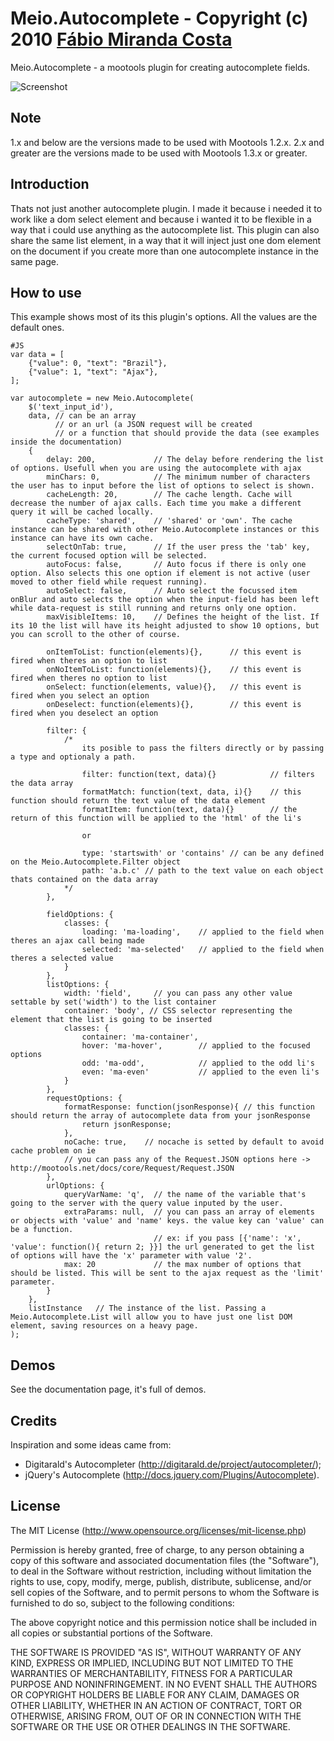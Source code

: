 Meio.Autocomplete - Copyright (c) 2010 [Fábio Miranda Costa](http://meiocodigo.com/)
====================================================================================

Meio.Autocomplete - a mootools plugin for creating autocomplete fields.

![Screenshot](http://github.com/fabiomcosta/mootools-meio-autocomplete/raw/master/Assets/image_forge.png)

Note
----

1.x and below are the versions made to be used with Mootools 1.2.x.
2.x and greater are the versions made to be used with Mootools 1.3.x or greater.

Introduction
------------

Thats not just another autocomplete plugin.
I made it because i needed it to work like a dom select element and because i wanted it to be flexible in a way that i could use anything as the autocomplete list.
This plugin can also share the same list element, in a way that it will inject just one dom element on the document if you create more than one autocomplete instance in the same page.

How to use
----------

This example shows most of its this plugin's options. All the values are the default ones.

    #JS
    var data = [
        {"value": 0, "text": "Brazil"},
        {"value": 1, "text": "Ajax"},
    ];

    var autocomplete = new Meio.Autocomplete(
        $('text_input_id'),
        data, // can be an array
              // or an url (a JSON request will be created
              // or a function that should provide the data (see examples inside the documentation)
        {
            delay: 200,             // The delay before rendering the list of options. Usefull when you are using the autocomplete with ajax
            minChars: 0,            // The minimum number of characters the user has to input before the list of options to select is shown.
            cacheLength: 20,        // The cache length. Cache will decrease the number of ajax calls. Each time you make a different query it will be cached locally.
            cacheType: 'shared',    // 'shared' or 'own'. The cache instance can be shared with other Meio.Autocomplete instances or this instance can have its own cache.
            selectOnTab: true,      // If the user press the 'tab' key, the current focused option will be selected.
            autoFocus: false,       // Auto focus if there is only one option. Also selects this one option if element is not active (user moved to other field while request running).
            autoSelect: false,      // Auto select the focussed item onBlur and auto selects the option when the input-field has been left while data-request is still running and returns only one option.
            maxVisibleItems: 10,    // Defines the height of the list. If its 10 the list will have its height adjusted to show 10 options, but you can scroll to the other of course.

            onItemToList: function(elements){},      // this event is fired when theres an option to list
            onNoItemToList: function(elements){},    // this event is fired when theres no option to list
            onSelect: function(elements, value){},   // this event is fired when you select an option
            onDeselect: function(elements){},        // this event is fired when you deselect an option

            filter: {
                /*
                    its posible to pass the filters directly or by passing a type and optionaly a path.

                    filter: function(text, data){}            // filters the data array
                    formatMatch: function(text, data, i){}    // this function should return the text value of the data element
                    formatItem: function(text, data){}        // the return of this function will be applied to the 'html' of the li's

                    or

                    type: 'startswith' or 'contains' // can be any defined on the Meio.Autocomplete.Filter object
                    path: 'a.b.c' // path to the text value on each object thats contained on the data array
                */
            },

            fieldOptions: {
                classes: {
                    loading: 'ma-loading',    // applied to the field when theres an ajax call being made
                    selected: 'ma-selected'   // applied to the field when theres a selected value
                }
            },
            listOptions: {
                width: 'field',     // you can pass any other value settable by set('width') to the list container
                container: 'body', // CSS selector representing the element that the list is going to be inserted
                classes: {
                    container: 'ma-container',
                    hover: 'ma-hover',        // applied to the focused options
                    odd: 'ma-odd',            // applied to the odd li's
                    even: 'ma-even'           // applied to the even li's
                }
            },
            requestOptions: {
                formatResponse: function(jsonResponse){ // this function should return the array of autocomplete data from your jsonResponse
                    return jsonResponse;
                },
                noCache: true,    // nocache is setted by default to avoid cache problem on ie
                // you can pass any of the Request.JSON options here -> http://mootools.net/docs/core/Request/Request.JSON
            },
            urlOptions: {
                queryVarName: 'q',  // the name of the variable that's going to the server with the query value inputed by the user.
                extraParams: null,  // you can pass an array of elements or objects with 'value' and 'name' keys. the value key can 'value' can be a function.
                                    // ex: if you pass [{'name': 'x', 'value': function(){ return 2; }}] the url generated to get the list of options will have the 'x' parameter with value '2'.
                max: 20             // the max number of options that should be listed. This will be sent to the ajax request as the 'limit' parameter.
            }
        },
        listInstance   // The instance of the list. Passing a Meio.Autocomplete.List will allow you to have just one list DOM element, saving resources on a heavy page.
    );

Demos
-----

See the documentation page, it's full of demos.

Credits
-------

Inspiration and some ideas came from:

* Digitarald's Autocompleter (http://digitarald.de/project/autocompleter/);
* jQuery's Autocomplete (http://docs.jquery.com/Plugins/Autocomplete).

License
-------

The MIT License (http://www.opensource.org/licenses/mit-license.php)

Permission is hereby granted, free of charge, to any person
obtaining a copy of this software and associated documentation
files (the "Software"), to deal in the Software without
restriction, including without limitation the rights to use,
copy, modify, merge, publish, distribute, sublicense, and/or sell
copies of the Software, and to permit persons to whom the
Software is furnished to do so, subject to the following
conditions:

The above copyright notice and this permission notice shall be
included in all copies or substantial portions of the Software.

THE SOFTWARE IS PROVIDED "AS IS", WITHOUT WARRANTY OF ANY KIND,
EXPRESS OR IMPLIED, INCLUDING BUT NOT LIMITED TO THE WARRANTIES
OF MERCHANTABILITY, FITNESS FOR A PARTICULAR PURPOSE AND
NONINFRINGEMENT. IN NO EVENT SHALL THE AUTHORS OR COPYRIGHT
HOLDERS BE LIABLE FOR ANY CLAIM, DAMAGES OR OTHER LIABILITY,
WHETHER IN AN ACTION OF CONTRACT, TORT OR OTHERWISE, ARISING
FROM, OUT OF OR IN CONNECTION WITH THE SOFTWARE OR THE USE OR
OTHER DEALINGS IN THE SOFTWARE.

